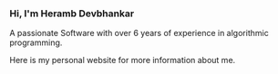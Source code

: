 ### Hi, I'm Heramb Devbhankar

A passionate Software with over 6 years of experience in algorithmic programming.

Here is my personal website []() for more information about me.